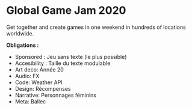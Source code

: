 
# Global Game Jam 2020

Get together and create games in one weekend in hundreds of locations worldwide.


**Obligations :**
*  Sponsored : Jeu sans texte (le plus possible)
*  Accesibility : Taille du texte modulable
*  Art deco: Année 20
*  Audio: FX
*  Code: Weather API
*  Design: Récompenses
*  Narrative: Personnages féminins
*  Meta: Ballec    
